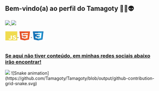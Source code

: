 ## Bem-vindo(a) ao perfil do Tamagoty 🖖🏼👽

 <div>
   <a href="https://github.com/Tamagoty">
   <img height="180em" src="https://github-readme-stats.vercel.app/api?username=Tamagoty&show_icons=true&theme=tokyonight&include_all_commits=true&count_private=true"/>
   <img height="180em" src="https://github-readme-stats.vercel.app/api/top-langs/?username=Tamagoty&layout=compact&langs_count=6&theme=tokyonight"/>

</div>
<div style="display: inline_block"><br>
  <img align="center" alt="Js" height="30" width="40" src="https://raw.githubusercontent.com/devicons/devicon/master/icons/javascript/javascript-plain.svg">
  <img align="center" alt="HTML" height="30" width="40" src="https://raw.githubusercontent.com/devicons/devicon/master/icons/html5/html5-original.svg">
  <img align="center" alt="CSS" height="30" width="40" src="https://raw.githubusercontent.com/devicons/devicon/master/icons/css3/css3-original.svg">
</div>
 
 <br>
 
  ### Se aqui não tiver conteúdo, em minhas redes sociais abaixo irão encontrar!
 
<div> 
  <a href="https://instagram.com/tamagoty" target="_blank"><img src="https://img.shields.io/badge/-Instagram-%23E4405F?style=for-the-badge&logo=instagram&logoColor=white" target="_blank"></a>
  ![Snake animation](https://github.com/Tamagoty/Tamagoty/blob/output/github-contribution-grid-snake.svg)

</div>

